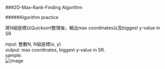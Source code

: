 ###2D-Max-Rank-Finding Algorithm

#####Algorithm practice

將N組座標以Quicksort整理後，輸出max coordinates以及biggest y-value in SR <br> 

input: 整數N, N組座標(x, y) <br> 
output: max coordinates, biggest y-value in SR. <br> 
sample: <br> 
![image](https://user-images.githubusercontent.com/60060490/159057636-1044eff2-86a9-4a67-bb8b-a8f46f2f09b8.png)
